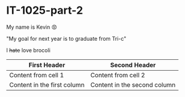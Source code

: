 # IT-1025-part-2
My name is Kevin :rage:

"My goal for next year is to graduate from Tri-c"

I ~~hate~~ love brocoli 


First Header | Second Header
------------ | -------------
Content from cell 1 | Content from cell 2
Content in the first column | Content in the second column

